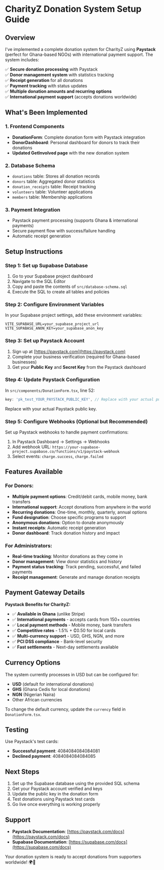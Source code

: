 # CharityZ Donation System Setup Guide

## Overview
I've implemented a complete donation system for CharityZ using **Paystack** (perfect for Ghana-based NGOs) with international payment support. The system includes:

✅ **Secure donation processing** with Paystack  
✅ **Donor management system** with statistics tracking  
✅ **Receipt generation** for all donations  
✅ **Payment tracking** with status updates  
✅ **Multiple donation amounts and recurring options**  
✅ **International payment support** (accepts donations worldwide)  

## What's Been Implemented

### 1. Frontend Components
- **DonationForm**: Complete donation form with Paystack integration
- **DonorDashboard**: Personal dashboard for donors to track their donations
- **Updated GetInvolved page** with the new donation system

### 2. Database Schema
- `donations` table: Stores all donation records
- `donors` table: Aggregated donor statistics
- `donation_receipts` table: Receipt tracking
- `volunteers` table: Volunteer applications
- `members` table: Membership applications

### 3. Payment Integration
- Paystack payment processing (supports Ghana & international payments)
- Secure payment flow with success/failure handling
- Automatic receipt generation

## Setup Instructions

### Step 1: Set up Supabase Database
1. Go to your Supabase project dashboard
2. Navigate to the SQL Editor
3. Copy and paste the contents of `src/database-schema.sql`
4. Execute the SQL to create all tables and policies

### Step 2: Configure Environment Variables
In your Supabase project settings, add these environment variables:
```
VITE_SUPABASE_URL=your_supabase_project_url
VITE_SUPABASE_ANON_KEY=your_supabase_anon_key
```

### Step 3: Set up Paystack Account
1. Sign up at [https://paystack.com](https://paystack.com)
2. Complete your business verification (required for Ghana-based businesses)
3. Get your **Public Key** and **Secret Key** from the Paystack dashboard

### Step 4: Update Paystack Configuration
In `src/components/DonationForm.tsx`, line 52:
```typescript
key: 'pk_test_YOUR_PAYSTACK_PUBLIC_KEY', // Replace with your actual public key
```
Replace with your actual Paystack public key.

### Step 5: Configure Webhooks (Optional but Recommended)
Set up Paystack webhooks to handle payment confirmations:
1. In Paystack Dashboard → Settings → Webhooks
2. Add webhook URL: `https://your-supabase-project.supabase.co/functions/v1/paystack-webhook`
3. Select events: `charge.success`, `charge.failed`

## Features Available

### For Donors:
- **Multiple payment options**: Credit/debit cards, mobile money, bank transfers
- **International support**: Accept donations from anywhere in the world
- **Recurring donations**: One-time, monthly, quarterly, annual options
- **Fund designation**: Choose specific programs to support
- **Anonymous donations**: Option to donate anonymously
- **Instant receipts**: Automatic receipt generation
- **Donor dashboard**: Track donation history and impact

### For Administrators:
- **Real-time tracking**: Monitor donations as they come in
- **Donor management**: View donor statistics and history
- **Payment status tracking**: Track pending, successful, and failed payments
- **Receipt management**: Generate and manage donation receipts

## Payment Gateway Details

**Paystack Benefits for CharityZ:**
- ✅ **Available in Ghana** (unlike Stripe)
- ✅ **International payments** - accepts cards from 150+ countries
- ✅ **Local payment methods** - Mobile money, bank transfers
- ✅ **Competitive rates** - 1.5% + ₵0.50 for local cards
- ✅ **Multi-currency support** - USD, GHS, NGN, and more
- ✅ **PCI DSS compliance** - Bank-level security
- ✅ **Fast settlements** - Next-day settlements available

## Currency Options
The system currently processes in USD but can be configured for:
- **USD** (default for international donations)
- **GHS** (Ghana Cedis for local donations)
- **NGN** (Nigerian Naira)
- Other African currencies

To change the default currency, update the `currency` field in `DonationForm.tsx`.

## Testing
Use Paystack's test cards:
- **Successful payment**: 4084084084084081
- **Declined payment**: 4084084084084085

## Next Steps
1. Set up the Supabase database using the provided SQL schema
2. Get your Paystack account verified and keys
3. Update the public key in the donation form
4. Test donations using Paystack test cards
5. Go live once everything is working properly

## Support
- **Paystack Documentation**: [https://paystack.com/docs](https://paystack.com/docs)
- **Supabase Documentation**: [https://supabase.com/docs](https://supabase.com/docs)

Your donation system is ready to accept donations from supporters worldwide! 🌍💚